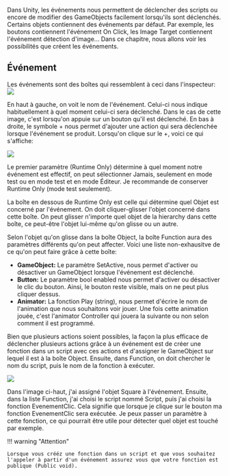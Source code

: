 Dans Unity, les événements nous permettent de déclencher des scripts ou encore de modifier des GameObjects facilement lorsqu'ils sont déclenchés. Certains objets contiennent des événements par défaut. Par exemple, les boutons contiennent l'événement On Click, les Image Target contiennent l'événement détection d'image... Dans ce chapitre, nous allons voir les possibilités que créent les événements.    


## Événement
Les événements sont des boîtes qui ressemblent à ceci dans l'inspecteur:    
<img src="../images/evenement.jpg">

En haut à gauche, on voit le nom de l'événement. Celui-ci nous indique habituellement à quel moment celui-ci sera déclenché. Dans le cas de cette image, c'est lorsqu'on appuie sur un bouton qu'il est déclenché. En bas à droite, le symbole + nous permet d'ajouter une action qui sera déclenchée lorsque l'événement se produit. Lorsqu'on clique sur le +, voici ce qui s'affiche:  

<img src="../images/evenement2.jpg">    

Le premier paramètre (Runtime Only) détermine à quel moment notre événement est effectif, on peut sélectionner Jamais, seulement en mode test ou en mode test et en mode Éditeur. Je recommande de conserver Runtime Only (mode test seulement).      

La boîte en dessous de Runtime Only est celle qui détermine quel Objet est concerné par l'événement. On doit cliquer-glisser l'objet concerné dans cette boîte. On peut glisser n'importe quel objet de la hierarchy dans cette boîte, ce peut-être l'objet lui-même qu'on glisse ou un autre.      

Selon l'objet qu'on glisse dans la boîte Object, la boîte Function aura des paramètres différents qu'on peut affecter. Voici une liste non-exhausitve de ce qu'on peut faire grâce à cette boîte:    
- **GameObject:**  Le paramètre SetActive, nous permet d'activer ou désactiver un GameObject lorsque l'événement est déclenché.    
- **Button:** Le paramètre bool enabled nous permet d'activer ou désactiver le clic du bouton. Ainsi, le bouton reste visible, mais on ne peut plus cliquer dessus.    
- **Animator:** La fonction Play (string), nous permet d'écrire le nom de l'animation que nous souhaitons voir jouer. Une fois cette animation jouée, c'est l'animator Controller qui jouera la suivante ou non selon comment il est programmé.    
 
Bien que plusieurs actions soient possibles, la façon la plus efficace de déclencher plusieurs actions grâce à un événement est de créer une fonction dans un script avec ces actions et d'assigner le GameObject sur lequel il est à la boîte Object. Ensuite, dans Function, on doit chercher le nom du script, puis le nom de la fonction à exécuter.    

<img src="../images/evenement3.jpg">   

Dans l'image ci-haut, j'ai assigné l'objet Square à l'événement. Ensuite, dans la liste Function, j'ai choisi le script nommé Script, puis j'ai choisi la fonction EvenementClic. Cela signifie que lorsque je clique sur le bouton ma fonction EvenementClic sera exécutée. Je peux passer un paramètre à cette fonction, ce qui pourrait être utile pour détecter quel objet est touché par exemple.  

    
!!! warning "Attention"

    Lorsque vous crééz une fonction dans un script et que vous souhaitez l'appeler à partir d'un événement assurez vous que votre fonction est publique (Public void).

      
